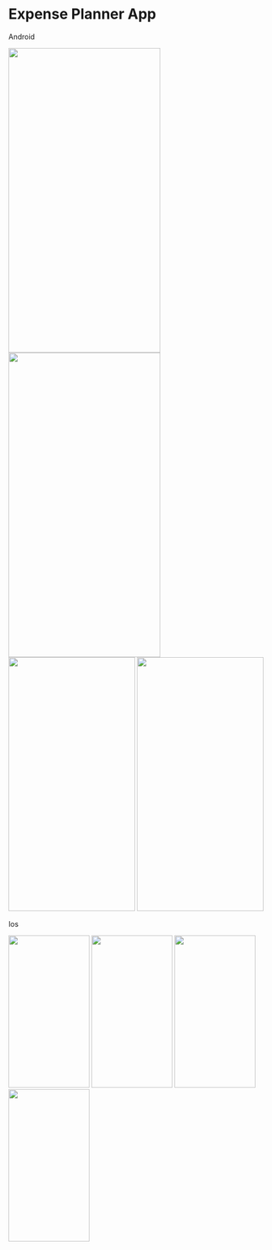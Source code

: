 # Expense Planner App

Android

<img src="https://user-images.githubusercontent.com/52490093/180881028-db94c55c-5769-4544-8e40-089b3d866613.png" width="300" height="600">
<img src="https://user-images.githubusercontent.com/52490093/180881057-77b3f56e-f22b-4f3a-8689-2460e9d40eb8.png" width="300" height="600">
<img src="https://user-images.githubusercontent.com/52490093/180881064-0bf33e56-a1da-4337-aeab-d350cf2bb356.png" width="250" height="500">
<img src="https://user-images.githubusercontent.com/52490093/180881067-2fc1ecdc-6e49-4e38-a3b3-19950b840f92.png" width="250" height="500">

Ios

<img src="https://user-images.githubusercontent.com/52490093/180881138-15abc6f6-5191-49f9-a2dc-e8064c3613e8.png" width="160" height="300">
<img src="https://user-images.githubusercontent.com/52490093/180881143-472a43f2-268f-4c2f-9cd1-4ff7f75d174c.png" width="160" height="300">
<img src="https://user-images.githubusercontent.com/52490093/180881148-7413df6a-6bcb-463c-b139-450da57cf29c.png" width="160" height="300">
<img src="https://user-images.githubusercontent.com/52490093/180881150-560b625e-281a-46d8-a896-5e441944207d.png" width="160" height="300">
